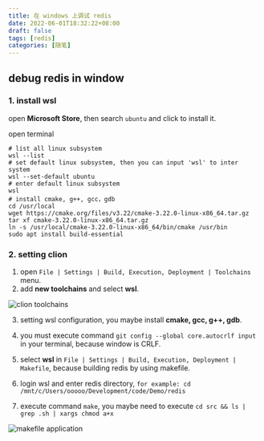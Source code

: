 ```yaml
---
title: 在 windows 上调试 redis
date: 2022-06-01T18:32:22+08:00
draft: false
tags: [redis]
categories: [随笔]
---
```


## debug redis in window

### 1. install wsl

open **Microsoft Store**, then search `ubuntu`  and click to install it.

open terminal

```shell
# list all linux subsystem
wsl --list
# set default linux subsystem, then you can input 'wsl' to inter system
wsl --set-default ubuntu
# enter default linux subsystem
wsl 
# install cmake, g++, gcc，gdb
cd /usr/local
wget https://cmake.org/files/v3.22/cmake-3.22.0-linux-x86_64.tar.gz
tar xf cmake-3.22.0-linux-x86_64.tar.gz
ln -s /usr/local/cmake-3.22.0-linux-x86_64/bin/cmake /usr/bin
sudo apt install build-essential
```

### 2. setting clion

1. open `File | Settings | Build, Execution, Deployment | Toolchains` menu.
2. add **new toolchains** and select **wsl**.

![clion toolchains](https://ooooo-notes.ooooo-youwillsee.com/static/images/debug-redis-with-windows-01.png "在 clion 中创建工具链")

3. setting wsl configuration, you maybe install **cmake, gcc, g++, gdb**.

4. you must execute command `git config --global core.autocrlf input` in your terminal, because window is CRLF.

5. select **wsl** in `File | Settings | Build, Execution, Deployment | Makefile`, because building redis by using
   makefile.

6. login wsl and enter redis directory, `for example: cd /mnt/c/Users/ooooo/Development/code/Demo/redis`

7. execute command `make`, you maybe need to execute `cd src && ls | grep .sh | xargs chmod a+x`

![makefile application](https://ooooo-notes.ooooo-youwillsee.com/static/images/debug-redis-with-windows-02.png "选择可执行文件")
